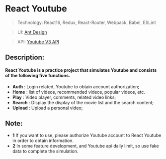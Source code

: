# React Youtube

> Technology: React16, Redux, React-Router, Webpack, Babel, ESLint

> UI: [Ant Design](https://ant.design/)

> API: [Youtube V3 API](https://developers.google.com/youtube/v3/getting-started)

## Description:
#### React Youtube is a practice project that simulates Youtube and consists of the following five functions.

- **Auth** : Login related, Youtube to obtain account authorization;
- **Home** : list of videos, recommended videos, popular videos, etc.
- **Play** : Video player, comments, related video links;
- **Search** : Display the display of the movie list and the search content;
- **Upload** : Upload a personal video;

## Note: 

- **1** If you want to use, please authorize Youtube account to React Youtube in order to obtain information.
- **2** In some feature development, and Youtube api daily limit, so use fake data to complete the simulation.

